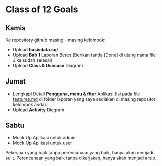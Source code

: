 # Class of 12 Goals

## Kamis

Ke repository github masing - masing kelompok:

- Upload **basisdata.sql**
- Upload **Bab 1** Laporan Beres (Berikan tanda [Done] di ujung nama file Jika sudah selesai)
- Upload **Class & Usecase** Diagram

## Jumat

- Lengkapi Detail **Pengguna, menu & fitur** Aplikasi (Isi pada file [features.md](http://features.md) di folder laporan yang saya sediakan di masing repositori kelompok anda).
- Upload **Activity** Diagram

## Sabtu

- Mock Up Aplikasi untuk admin
- Mock Up Aplikasi untuk user

Pekerjaan yang baik tanpa perencanaan yang baik, hanya akan menjadi sulit.
Perencanaan yang baik tanpa dikerjakan, hanya akan menjadi arsip.
